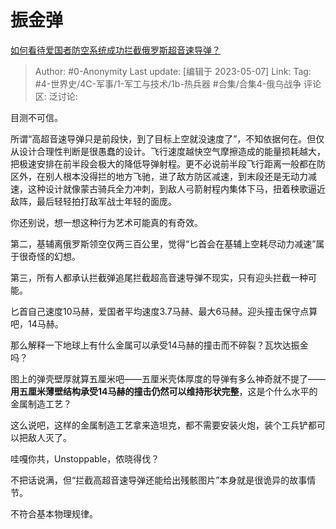 # 振金弹
[如何看待爱国者防空系统成功拦截俄罗斯超音速导弹？](https://www.zhihu.com/question/599330907/answer/3016471097)

> Author: #0-Anonymity
> Last update: [编辑于 2023-05-07]
> Link:
> Tag: #4-世界史/4C-军事/1-军工与技术/1b-热兵器 #合集/合集4-俄乌战争 
> 评论区:
> 泛讨论:

目测不可信。

所谓“高超音速导弹只是前段快，到了目标上空就没速度了”，不知依据何在。但仅从设计合理性判断是很愚蠢的设计。飞行速度越快空气摩擦造成的能量损耗越大，把极速安排在前半段会极大的降低导弹射程。更不必说前半段飞行距离一般都在防区外，在别人根本没得拦的地方飞驰，进了敌方防区减速，到末段还是无动力减速，这种设计就像蒙古骑兵全力冲刺，到敌人弓箭射程内集体下马，扭着秧歌逼近敌阵，最后轻轻拍打敌军战士年轻的面庞。

你还别说，想一想这种行为艺术可能真的有奇效。

第二，基辅离俄罗斯领空仅两三百公里，觉得“匕首会在基辅上空耗尽动力减速”属于很奇怪的幻想。

第三，所有人都承认拦截弹追尾拦截超高音速导弹不现实，只有迎头拦截一种可能。

匕首自己速度10马赫，爱国者平均速度3.7马赫、最大6马赫。迎头撞击保守点算吧，14马赫。

那么解释一下地球上有什么金属可以承受14马赫的撞击而不碎裂？瓦坎达振金吗？

图上的弹壳壁厚就算五厘米吧——五厘米壳体厚度的导弹有多么神奇就不提了——**用五厘米薄壁结构承受14马赫的撞击仍然可以维持形状完整**，这是个什么水平的金属制造工艺？

这么说吧，这样的金属制造工艺拿来造坦克，都不需要安装火炮，装个工兵铲都可以把敌人灭了。

哇嘎你共，Unstoppable，侬晓得伐？

不把话说满，但“拦截高超音速导弹还能给出残骸图片”本身就是很诡异的故事情节。

不符合基本物理规律。